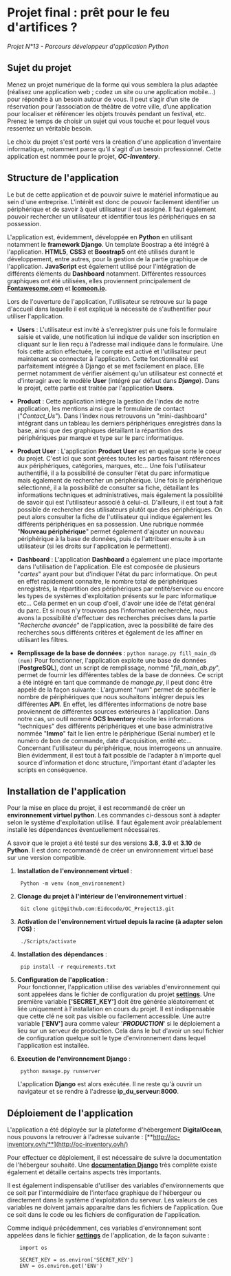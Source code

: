 # Projet final : prêt pour le feu d'artifices ?

*Projet N°13 - Parcours développeur d'application Python*

## Sujet du projet
Menez un projet numérique de la forme qui vous semblera la plus adaptée (réalisez une application web ; codez un site ou une application mobile…) pour répondre à un besoin autour de vous. Il peut s’agir d’un site de réservation pour l’association de théâtre de votre ville, d’une application pour localiser et référencer les objets trouvés pendant un festival, etc. Prenez le temps de choisir un sujet qui vous touche et pour lequel vous ressentez un véritable besoin.

Le choix du projet s'est porté vers la création d'une application d'inventaire informatique, notamment parce qu'il s'agit d'un besoin professionnel. Cette application est nommée pour le projet, ***OC-Inventory***.

## Structure de l'application
Le but de cette application et de pouvoir suivre le matériel informatique au sein d'une entreprise. L'intérêt est donc de pouvoir facilement identifier un périphérique et de savoir à quel utilisateur il est assigné. Il faut également pouvoir rechercher un utilisateur et identifier tous les périphériques en sa possession.

L'application est, évidemment, développée en **Python** en utilisant notamment le **framework Django**. Un template Boostrap a été intégré à l'application. **HTML5**, **CSS3** et **Boostrap5** ont été utilisés durant le développement, entre autres, pour la gestion de la partie graphique de l'application. **JavaScript** est également utilisé pour l'intégration de différents éléments du **Dashboard** notamment.
Différentes ressources graphiques ont été utilisées, elles proviennent principalement de [**Fontawesome.com**](https://fontawesome.com/icons) et [**Icomoon.io**](https://icomoon.io/).

Lors de l'ouverture de l'application, l'utilisateur se retrouve sur la page d'accueil dans laquelle il est expliqué la nécessité de s'authentifier pour utiliser l'application.

 * **Users** :
L'utilisateur est invité à s'enregistrer puis une fois le formulaire saisie et valide, une notification lui indique de valider son inscription en cliquant sur le lien reçu à l'adresse mail indiquée dans le formulaire. Une fois cette action effectuée, le compte est activé et l'utilisateur peut maintenant se connecter à l'application. Cette fonctionnalité est parfaitement intégrée à Django et se met facilement en place. Elle permet notamment de vérifier aisément qu'un utilisateur est connecté et d'interagir avec le modèle **User** (intégré par défaut dans ***Django***). Dans le projet, cette partie est traitée par l'application **Users**.

* **Product** :
Cette application intègre la gestion de l'index de notre application, les mentions ainsi que le formulaire de contact ("*Contact_Us*"). Dans l'index nous retrouvons un "mini-dashboard" intégrant dans un tableau les derniers périphériques enregistrés dans la base, ainsi que des graphiques détaillant la répartition des périphériques par marque et type sur le parc informatique.

* **Product User** :
L'application **Product User** est en quelque sorte le coeur du projet. C'est ici que sont gérées toutes les parties faisant références aux périphériques, catégories, marques, etc… Une fois l'utilisateur authentifié, il a la possibilité de consulter l'état du parc informatique mais également de rechercher un périphérique. Une fois le périphérique sélectionné, il a la possibilité de consulter sa fiche, détaillant les informations techniques et administratives, mais également la possibilité de savoir qui est l'utilisateur associé à celui-ci. D'ailleurs, il est tout à fait possible de rechercher des utilisateurs plutôt que des périphériques. On peut alors consulter la fiche de l'utilisateur qui indique également les différents périphériques en sa possession.
Une rubrique nommée "**Nouveau périphérique**" permet également d'ajouter un nouveau périphérique à la base de données, puis de l'attribuer ensuite à un utilisateur (si les droits sur l'application le permettent).

* **Dashboard** :
L'application **Dashboard** a également une place importante dans l'utilisation de l'application. Elle est composée de plusieurs "*cartes*" ayant pour but d'indiquer l'état du parc informatique. On peut en effet rapidement connaitre, le nombre total de périphériques enregistrés, la répartition des périphériques par entité/service ou encore les types de systèmes d'exploitation présents sur le parc informatique etc... Cela permet en un coup d'oeil, d'avoir une idée de l'état général du parc. Et si nous n'y trouvons pas l'information recherchée, nous avons la possibilité d'effectuer des recherches précises dans la partie "*Recherche avancée*" de l'application, avec la possibilité de faire des recherches sous différents critères et également de les affiner en utilisant les filtres.

* **Remplissage de la base de données** :
`python manage.py fill_main_db (num)`
Pour fonctionner, l'application exploite une base de données (**PostgreSQL**), dont un script de remplissage, nommé "*fill_main_db.py*", permet de fournir les différentes tables de la base de données. Ce script a été intégré en tant que commande de *manage.py*, il peut donc être appelé de la façon suivante : 
L'argument "*num*" permet de spécifier le nombre de périphériques que nous souhaitons intégrer depuis les différentes **API**. En effet, les différentes informations de notre base proviennent de différentes sources extérieures à l'application. Dans notre cas, un outil nommé **OCS Inventory** récolte les informations "techniques" des différents périphériques et une base administrative nommée "**Immo**" fait le lien entre le périphérique (Serial number) et le numéro de bon de commande, date d'acquisition, entité etc... Concernant l'utilisateur du périphérique, nous interrogeons un annuaire. 
Bien évidemment, il est tout à fait possible de l'adapter à n'importe quel source d'information et donc structure, l'important étant d'adapter les scripts en conséquence.

## Installation de l'application
Pour la mise en place du projet, il est recommandé de créer un  **environnement virtuel python**. Les commandes ci-dessous sont à adapter selon le système d'exploitation utilisé. Il faut également avoir préalablement installé les dépendances éventuellement nécessaires.

A savoir que le projet a été testé sur des versions  **3.8**, **3.9** et **3.10** de **Python**. Il est donc recommandé de créer un environnement virtuel basé sur une version compatible.
1.  **Installation de l'environnement virtuel**  :    
    ```
     Python -m venv (nom_environnement)
    ```
    
2.  **Clonage du projet à l'intérieur de l'environnement virtuel**  :
    ```
     Git clone git@github.com:Eidocode/OC_Project13.git
    ```
    
3.  **Activation de l'environnement virtuel depuis la racine (à adapter selon l'OS)**  :
    ```
     ./Scripts/activate
    ```
    
4.  **Installation des dépendances**  :    
    ```
     pip install -r requirements.txt    
    ```
     
5.  **Configuration de l'application**  :    
Pour fonctionner, l'application utilise des variables d'environnement qui sont appelées dans le fichier de configuration du projet [**settings**](https://github.com/Eidocode/OC_Project13/blob/main/inventory/settings/__init__.py). Une première variable **['SECRET_KEY']** doit être générée aléatoirement et liée uniquement à l'installation en cours du projet. Il est indispensable que cette clé ne soit pas visible ou facilement accessible. 
Une autre variable **['ENV']** aura comme valeur '***PRODUCTION***' si le déploiement a lieu sur un serveur de production. Cela dans le but d'avoir un seul fichier de configuration quelque soit le type d'environnement dans lequel l'application est installée.

6.  **Execution de l'environnement Django**  :
    ```
     python manage.py runserver
    ```
    L'application  **Django**  est alors exécutée. Il ne reste qu'à ouvrir un navigateur et se rendre à l'adresse  **ip_du_serveur:8000**.

## Déploiement de l'application

L'application a été déployée sur la plateforme d'hébergement  **DigitalOcean**, nous pouvons la retrouver à l'adresse suivante :  [**http://oc-inventory.ovh/**](http://oc-inventory.ovh/)

Pour effectuer ce déploiement, il est nécessaire de suivre la documentation de l'hébergeur souhaité.
Une [**documentation Django**](https://docs.djangoproject.com/fr/4.2/howto/deployment/checklist/) très complète existe également et détaille certains aspects très importants.

Il est également indispensable d'utiliser des variables d'environnements que ce soit par l'intermédiaire de l'interface graphique de l'hébergeur ou directement dans le système d'exploitation du serveur. Les valeurs de ces variables ne doivent jamais apparaitre dans les fichiers de l'application. Que ce soit dans le code ou les fichiers de configuration de l'application.

Comme indiqué précédemment, ces variables d'environnement sont appelées dans le fichier  **[settings](https://github.com/Eidocode/OC_Project13/blob/main/inventory/settings/__init__.py)** de l'application, de la façon suivante :

```
    import os
    
    SECRET_KEY = os.environ['SECRET_KEY']
    ENV = os.environ.get('ENV')
```